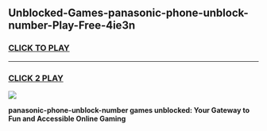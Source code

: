 
## Unblocked-Games-panasonic-phone-unblock-number-Play-Free-4ie3n
<h3>
<a href="https://premium76.site?title=panasonic-phone-unblock-number&ref=23A">CLICK TO PLAY</a></h3>
<hr>

<h3>
<a href="https://premium76.site?title=panasonic-phone-unblock-number&ref=23A">CLICK 2 PLAY</a>
  
</h3>

<a href="https://premium76.site?title=panasonic-phone-unblock-number&ref=23A"><img src="https://clearcache.store/games.png"></a>


**panasonic-phone-unblock-number games unblocked: Your Gateway to Fun and Accessible Online Gaming**
